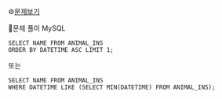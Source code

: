 ⚙[문제보기](https://programmers.co.kr/learn/courses/30/lessons/59405)


🔎문제 풀이
MySQL
```MySQL
SELECT NAME FROM ANIMAL_INS
ORDER BY DATETIME ASC LIMIT 1;
```
또는
```MySQL
SELECT NAME FROM ANIMAL_INS
WHERE DATETIME LIKE (SELECT MIN(DATETIME) FROM ANIMAL_INS);
```


